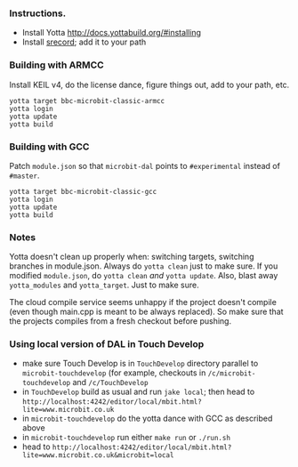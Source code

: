 ### Instructions.

- Install Yotta http://docs.yottabuild.org/#installing
- Install [srecord](http://srecord.sourceforge.net/); add it to your path

### Building with ARMCC

Install KEIL v4, do the license dance, figure things out, add to your path, etc.

```
yotta target bbc-microbit-classic-armcc
yotta login
yotta update
yotta build
```

### Building with GCC

Patch `module.json` so that `microbit-dal` points to `#experimental` instead of
`#master`.

```
yotta target bbc-microbit-classic-gcc
yotta login
yotta update
yotta build
```

### Notes

Yotta doesn't clean up properly when: switching targets, switching branches in
module.json. Always do `yotta clean` just to make sure. If you modified
`module.json`, do `yotta clean` *and* `yotta update`. Also, blast away
`yotta_modules` and `yotta_target`. Just to make sure.

The cloud compile service seems unhappy if the project doesn't compile (even
though main.cpp is meant to be always replaced). So make sure that the projects
compiles from a fresh checkout before pushing.

### Using local version of DAL in Touch Develop

* make sure Touch Develop is in `TouchDevelop` directory parallel to
  `microbit-touchdevelop` (for example, checkouts in `/c/microbit-touchdevelop`
  and `/c/TouchDevelop`
* in `TouchDevelop` build as usual and run `jake local`; then head to 
  `http://localhost:4242/editor/local/mbit.html?lite=www.microbit.co.uk`
* in `microbit-touchdevelop` do the yotta dance with GCC as described above
* in `microbit-touchdevelop` run either `make run` or `./run.sh`
* head to
  `http://localhost:4242/editor/local/mbit.html?lite=www.microbit.co.uk&microbit=local`
